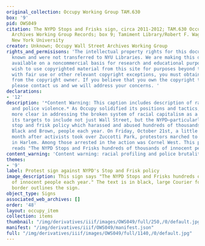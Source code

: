 ```yaml
---
original_collection: Occupy Working Group TAM.630
box: '9'
pid: OWS049
citation: The NYPD Stops and Frisks sign, circa 2011-2012; TAM.630 Occupy Wall Street
  Archives Working Group Records; box 9; Tamiment Library/Robert F. Wagner Labor Archives,
  New York University
creator: Unknown; Occupy Wall Street Archives Working Group
rights_and_permisisons: 'The intellectual property rights for this document are not
  known and were not transferred to NYU Libraries. We are making this document publicly
  available on a noncommercial basis for research and educational purposes. If you
  wish to use copyrighted material from this site for purposes beyond those in accordance
  with fair use or other relevant copyright exceptions, you must obtain permission
  from the copyright owner. If you believe that you own the copyright to this document,
  please contact us and we will address your concerns. '
declarations:
- '12'
description: '*Content Warning: This caption includes description of racial profiling
  and police violence.* As Occupy solidified its positions and tactics, it became
  more clear in addressing the broken system of racial capitalism as a whole. It expanded
  its targets to include not just Wall Street, but the NYPD—particularly over NYPD''s
  stop and frisk policy which harassed and abused hundreds of thousands of, mostly
  Black and Brown, people each year. On Friday, October 21st, a little more than a
  month after activists took over Zuccotti Park, protestors marched to the 28th precinct
  in Harlem. Among those arrested in the action was Cornel West. This protest sign
  reads "The NYPD Stops and Frisks hundreds of thousands of innocent people each year." '
content_warning: 'Content warning: racial profiling and police brutality'
themes:
- '9'
label: Protest sign against NYPD's Stop and Frisk policy
image_description: This sign says "The NYPD Stops and Frisks hundreds of thousands
  of innocent people each year." The text is in black, large Courier font, and a black
  border outlines the sign.
object_type: Signs
associated_web_archives: []
order: '48'
layout: occupy_item
collection: items
thumbnail: "/img/derivatives/iiif/images/OWS049/full/250,/0/default.jpg"
manifest: "/img/derivatives/iiif/OWS049/manifest.json"
full: "/img/derivatives/iiif/images/OWS049/full/1140,/0/default.jpg"
---
```

